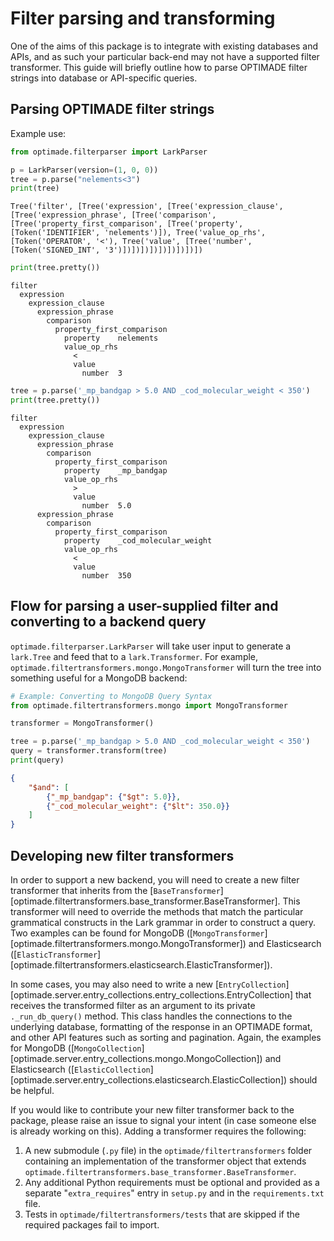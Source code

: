 # Filter parsing and transforming

One of the aims of this package is to integrate with existing databases and APIs, and as such your particular back-end may not have a supported filter transformer.
This guide will briefly outline how to parse OPTIMADE filter strings into database or API-specific queries.

## Parsing OPTIMADE filter strings

Example use:

```python
from optimade.filterparser import LarkParser

p = LarkParser(version=(1, 0, 0))
tree = p.parse("nelements<3")
print(tree)
```

```shell
Tree('filter', [Tree('expression', [Tree('expression_clause', [Tree('expression_phrase', [Tree('comparison', [Tree('property_first_comparison', [Tree('property', [Token('IDENTIFIER', 'nelements')]), Tree('value_op_rhs', [Token('OPERATOR', '<'), Tree('value', [Tree('number', [Token('SIGNED_INT', '3')])])])])])])])])])
```

```python
print(tree.pretty())
```

```shell
filter
  expression
    expression_clause
      expression_phrase
        comparison
          property_first_comparison
            property	nelements
            value_op_rhs
              <
              value
                number	3
```

```python
tree = p.parse('_mp_bandgap > 5.0 AND _cod_molecular_weight < 350')
print(tree.pretty())
```

```shell
filter
  expression
    expression_clause
      expression_phrase
        comparison
          property_first_comparison
            property	_mp_bandgap
            value_op_rhs
              >
              value
                number	5.0
      expression_phrase
        comparison
          property_first_comparison
            property	_cod_molecular_weight
            value_op_rhs
              <
              value
                number	350
```

## Flow for parsing a user-supplied filter and converting to a backend query

`optimade.filterparser.LarkParser` will take user input to generate a `lark.Tree` and feed that to a `lark.Transformer`.
For example, `optimade.filtertransformers.mongo.MongoTransformer` will turn the tree into something useful for a MongoDB backend:

```python
# Example: Converting to MongoDB Query Syntax
from optimade.filtertransformers.mongo import MongoTransformer

transformer = MongoTransformer()

tree = p.parse('_mp_bandgap > 5.0 AND _cod_molecular_weight < 350')
query = transformer.transform(tree)
print(query)
```

```json
{
    "$and": [
        {"_mp_bandgap": {"$gt": 5.0}},
        {"_cod_molecular_weight": {"$lt": 350.0}}
    ]
}
```


## Developing new filter transformers

In order to support a new backend, you will need to create a new filter transformer that inherits from the [`BaseTransformer`][optimade.filtertransformers.base_transformer.BaseTransformer].
This transformer will need to override the methods that match the particular grammatical constructs in the Lark grammar in order to construct a query.
Two examples can be found for MongoDB ([`MongoTransformer`][optimade.filtertransformers.mongo.MongoTransformer]) and Elasticsearch ([`ElasticTransformer`][optimade.filtertransformers.elasticsearch.ElasticTransformer]).

In some cases, you may also need to write a new [`EntryCollection`][optimade.server.entry_collections.entry_collections.EntryCollection] that receives the transformed filter as an argument to its private `._run_db_query()` method.
This class handles the connections to the underlying database, formatting of the response in an OPTIMADE format, and other API features such as sorting and pagination.
Again, the examples for MongoDB ([`MongoCollection`][optimade.server.entry_collections.mongo.MongoCollection]) and Elasticsearch ([`ElasticCollection`][optimade.server.entry_collections.elasticsearch.ElasticCollection]) should be helpful.

If you would like to contribute your new filter transformer back to the package, please raise an issue to signal your intent (in case someone else is already working on this).
Adding a transformer requires the following:

1. A new submodule (`.py` file) in the `optimade/filtertransformers` folder containing an implementation of the transformer object that extends `optimade.filtertransformers.base_transformer.BaseTransformer`.
2. Any additional Python requirements must be optional and provided as a separate "`extra_requires`" entry in `setup.py` and in the `requirements.txt` file.
3. Tests in `optimade/filtertransformers/tests` that are skipped if the required packages fail to import.

